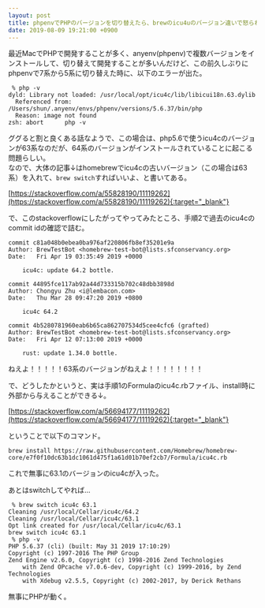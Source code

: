 ```yaml
---
layout: post
title: phpenvでPHPのバージョンを切り替えたら、brewのicu4uのバージョン違いで怒られた話。
date: 2019-08-09 19:21:00 +0900
---
```


最近MacでPHPで開発することが多く、anyenv(phpenv)で複数バージョンをインストールして、切り替えて開発することが多いんだけど、この前久しぶりにphpenvで7系から5系に切り替えた時に、以下のエラーが出た。

```
 % php -v
dyld: Library not loaded: /usr/local/opt/icu4c/lib/libicui18n.63.dylib
  Referenced from: /Users/shun/.anyenv/envs/phpenv/versions/5.6.37/bin/php
  Reason: image not found
zsh: abort      php -v
```

ググると割と良くある話なようで、この場合は、php5.6で使うicu4cのバージョンが63系なのだが、64系のバージョンがインストールされていることに起こる問題らしい。  
なので、大体の記事↓はhomebrewでicu4cの古いバージョン（この場合は63系）を入れて、`brew switch`すればいいよ、と書いてある。

[https://stackoverflow.com/a/55828190/11119262](https://stackoverflow.com/a/55828190/11119262){:target="_blank"}

で、このstackoverflowにしたがってやってみたところ、手順2で過去のicu4cのcommit idの確認で詰む。

```
commit c81a048b0ebea0ba976af220806fb8ef35201e9a
Author: BrewTestBot <homebrew-test-bot@lists.sfconservancy.org>
Date:   Fri Apr 19 03:35:49 2019 +0000

    icu4c: update 64.2 bottle.

commit 44895fce117ab92a44d733315b702c48dbb3898d
Author: Chongyu Zhu <i@lembacon.com>
Date:   Thu Mar 28 09:47:20 2019 +0800

    icu4c 64.2

commit 4b5280781960eab6b65ca862707534d5cee4cfc6 (grafted)
Author: BrewTestBot <homebrew-test-bot@lists.sfconservancy.org>
Date:   Fri Apr 12 07:13:00 2019 +0000

    rust: update 1.34.0 bottle.
```

ねえよ！！！！！63系のバージョンがねえよ！！！！！！！！

で、どうしたかというと、実は手順1のFormulaのicu4c.rbファイル、install時に外部から与えることができる↓。

[https://stackoverflow.com/a/56694177/11119262](https://stackoverflow.com/a/56694177/11119262){:target="_blank"}

ということで以下のコマンド。

```
brew install https://raw.githubusercontent.com/Homebrew/homebrew-core/e7f0f10dc63b1dc1061d475f1a61d01b70ef2cb7/Formula/icu4c.rb
```

これで無事に63.1のバージョンのicu4cが入った。

あとはswitchしてやれば...

```
 % brew switch icu4c 63.1
Cleaning /usr/local/Cellar/icu4c/64.2
Cleaning /usr/local/Cellar/icu4c/63.1
Opt link created for /usr/local/Cellar/icu4c/63.1
brew switch icu4c 63.1
 % php -v
PHP 5.6.37 (cli) (built: May 31 2019 17:10:29)
Copyright (c) 1997-2016 The PHP Group
Zend Engine v2.6.0, Copyright (c) 1998-2016 Zend Technologies
    with Zend OPcache v7.0.6-dev, Copyright (c) 1999-2016, by Zend Technologies
    with Xdebug v2.5.5, Copyright (c) 2002-2017, by Derick Rethans
```

無事にPHPが動く。
